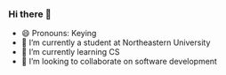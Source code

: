 ### Hi there 👋

- 😄 Pronouns: Keying
- 🔭 I’m currently a student at Northeastern University
- 🌱 I’m currently learning CS
- 👯 I’m looking to collaborate on software development
  
<!--
**k1guo/k1guo** is a ✨ _special_ ✨ repository because its `README.md` (this file) appears on your GitHub profile.

Here are some ideas to get you started:

- 🔭 I’m currently working on ...
- 🌱 I’m currently learning ...
- 👯 I’m looking to collaborate on ...
- 🤔 I’m looking for help with ...
- 💬 Ask me about ...
- 📫 How to reach me: ...
- 😄 Pronouns: Keying
- ⚡ Fun fact: ...
-->
